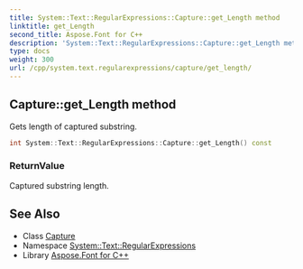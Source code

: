```yaml
---
title: System::Text::RegularExpressions::Capture::get_Length method
linktitle: get_Length
second_title: Aspose.Font for C++
description: 'System::Text::RegularExpressions::Capture::get_Length method. Gets length of captured substring in C++.'
type: docs
weight: 300
url: /cpp/system.text.regularexpressions/capture/get_length/
---
```

## Capture::get_Length method


Gets length of captured substring.

```cpp
int System::Text::RegularExpressions::Capture::get_Length() const
```


### ReturnValue

Captured substring length.

## See Also

* Class [Capture](../)
* Namespace [System::Text::RegularExpressions](../../)
* Library [Aspose.Font for C++](../../../)
